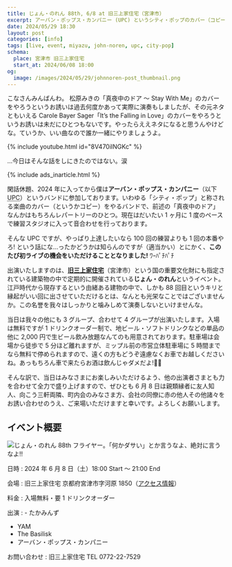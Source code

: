 ```yaml
---
title: じょん・のれん 88th, 6/8 at 旧三上家住宅（宮津市）
excerpt: アーバン・ポップス・カンパニー (UPC) というシティ・ポップのカバー（コピー）をやるバンドに今年から参加しているのですが、その UPC が 6 月 8 日開催のイベント「じょん・のれん」にて初ライブを行うことになりましたよ、というお知らせです。
date: 2024/05/29 18:30
layout: post
categories: [info]
tags: [live, event, miyazu, john-noren, upc, city-pop]
schema:
  place: 宮津市 旧三上家住宅
  start_at: 2024/06/08 18:00
og:
  image: /images/2024/05/29/johnnoren-post_thumbnail.png
---
```


こなさんみんばんわ。
松原みきの「真夜中のドア 〜 Stay With Me」のカバーをやろうというお誘いは過去何度かあって実際に演奏もしましたが、その元ネタともいえる Carole Bayer Sager「It’s the Falling in Love」のカバーをやろうというお誘いは未だにひとつもないです。やったらええネタになると思うんやけどな。ていうか、いい曲なので誰か一緒にやりましょうよ。

{% include youtube.html id="8V470iINGKc" %}

…今日はそんな話をしにきたのではない。涙

{% include ads_inarticle.html %}

閑話休題、2024 年に入ってから僕は<b>アーバン・ポップス・カンパニー</b>（以下 <abbr title="Urban Pops Company">UPC</abbr>）というバンドに参加しております。いわゆる「シティ・ポップ」と称される楽曲のカバー（というかコピー）をやるバンドで、前述の「真夜中のドア」なんかはもちろんレパートリーのひとつ。現在はだいたい 1 ヶ月に 1 度のペースで練習スタジオに入って音合わせを行っております。

そんな UPC ですが、やっぱり上達したいなら 100 回の練習よりも 1 回の本番やろ! という話にな…ったかどうかは知らんのですが（適当かい）とにかく、**このたび初ライブの機会をいただけることとなりました!** ﾜｰﾊﾟﾁﾊﾟﾁ

出演いたしますのは、<b>[旧三上家住宅][official]</b>（宮津市）という国の重要文化財にも指定されている建築物の中で定期的に開催されている<b>じょん・のれん</b>というイベント。江戸時代から現存するという由緒ある建物の中で、しかも 88 回目というキリと縁起がいい回に出させていただけるとは、なんとも光栄なことではございませんか。この名誉を我々はしっかりと噛みしめて演奏しないといけませんな。

当日は我々の他にも 3 グループ、合わせて 4 グループが出演いたします。入場は無料ですが 1 ドリンクオーダー制で、地ビール・ソフトドリンクなどの単品の他に 2,000 円で生ビール飲み放題なんてのも用意されております。駐車場は会場から徒歩で 5 分ほど離れますが、ミップル前の市営立体駐車場に 5 時間までなら無料で停められますので、遠くの方もどうぞ遠慮なくお車でお越しくださいね。あっもちろん車で来たらお酒は飲んじゃダメだよ!🙅🏻

そんな訳で、当日はみなさまにお楽しみいただけるよう、他の出演者さまとも力を合わせて全力で盛り上げますので、ぜひとも 6 月 8 日は親類縁者に友人知人、向こう三軒両隣、町内会のみなさま方、会社の同僚に赤の他人その他諸々をお誘い合わせのうえ、ご来場いただけますと幸いです。よろしくお願いします。


## イベント概要

![じょん・のれん 88th フライヤー。「何かダサい」とか言うなよ、絶対に言うなよ!!][flyer]

日時
: 2024 年 6 月 8 日（土）18:00 Start 〜 21:00 End

会場
: 旧三上家住宅
  京都府宮津市字河原 1850（[アクセス情報][access]）

料金
: 入場無料・要 1 ドリンクオーダー

出演
: - たかみんず
  - YAM
  - The Basilisk
  - アーバン・ポップス・カンパニー

お問い合わせ
: 旧三上家住宅
  TEL 0772-22-7529


[official]: https://www.city.miyazu.kyoto.jp/site/mikamike/17368.html
[access]: https://www.city.miyazu.kyoto.jp/site/mikamike/17273.html

[flyer]: /images/2024/05/29/johnnoren-flyer.jpg
